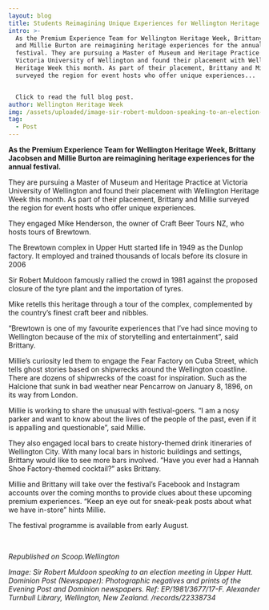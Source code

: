 ```yaml
---
layout: blog
title: Students Reimagining Unique Experiences for Wellington Heritage Week
intro: >-
  As the Premium Experience Team for Wellington Heritage Week, Brittany Jacobsen
  and Millie Burton are reimagining heritage experiences for the annual
  festival. They are pursuing a Master of Museum and Heritage Practice at
  Victoria University of Wellington and found their placement with Wellington
  Heritage Week this month. As part of their placement, Brittany and Millie
  surveyed the region for event hosts who offer unique experiences...


  Click to read the full blog post. 
author: Wellington Heritage Week
img: /assets/uploaded/image-sir-robert-muldoon-speaking-to-an-election-meeting-in-upper-hutt.-dominion-post-newspaper-photographic-negatives-and-prints-of-the-evening-post-and-dominion-newspapers.-ref-ep1981367717-f.-alexander-tur.jpg
tag:
  - Post
---
```

**As the Premium Experience Team for Wellington Heritage Week, Brittany Jacobsen and Millie Burton are reimagining heritage experiences for the annual festival.**

They are pursuing a Master of Museum and Heritage Practice at Victoria University of Wellington and found their placement with Wellington Heritage Week this month. As part of their placement, Brittany and Millie surveyed the region for event hosts who offer unique experiences.

They engaged Mike Henderson, the owner of Craft Beer Tours NZ, who hosts tours of Brewtown.

The Brewtown complex in Upper Hutt started life in 1949 as the Dunlop factory. It employed and trained thousands of locals before its closure in 2006

Sir Robert Muldoon famously rallied the crowd in 1981 against the proposed closure of the tyre plant and the importation of tyres.

Mike retells this heritage through a tour of the complex, complemented by the country’s finest craft beer and nibbles.

“Brewtown is one of my favourite experiences that I’ve had since moving to Wellington because of the mix of storytelling and entertainment”, said Brittany.

Millie’s curiosity led them to engage the Fear Factory on Cuba Street, which tells ghost stories based on shipwrecks around the Wellington coastline. There are dozens of shipwrecks of the coast for inspiration. Such as the Halcione that sunk in bad weather near Pencarrow on January 8, 1896, on its way from London.

Millie is working to share the unusual with festival-goers. “I am a nosy parker and want to know about the lives of the people of the past, even if it is appalling and questionable”, said Millie.

They also engaged local bars to create history-themed drink itineraries of Wellington City. With many local bars in historic buildings and settings, Brittany would like to see more bars involved. “Have you ever had a Hannah Shoe Factory-themed cocktail?” asks Brittany.

Millie and Brittany will take over the festival’s Facebook and Instagram accounts over the coming months to provide clues about these upcoming premium experiences. “Keep an eye out for sneak-peak posts about what we have in-store” hints Millie.

The festival programme is available from early August. 

<br>

*Republished on Scoop.Wellington*

*Image: Sir Robert Muldoon speaking to an election meeting in Upper Hutt. Dominion Post (Newspaper): Photographic negatives and prints of the Evening Post and Dominion newspapers. Ref: EP/1981/3677/17-F. Alexander Turnbull Library, Wellington, New Zealand. /records/22338734*